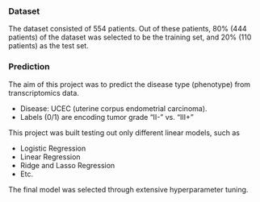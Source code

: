 ### Dataset
The dataset consisted of 554 patients. Out of these patients, 80% (444 patients) of the dataset was selected to be the training set, and 20% (110 patients) as the test set.

### Prediction
The aim of this project was to predict the disease type (phenotype) from transcriptomics data. 
- Disease: UCEC (uterine corpus endometrial carcinoma).
- Labels (0/1) are encoding tumor grade “II-” vs. “III+”


This project was built testing out only different linear models, such as 
- Logistic Regression
- Linear Regression
- Ridge and Lasso Regression
- Etc.

The final model was selected through extensive hyperparameter tuning.

